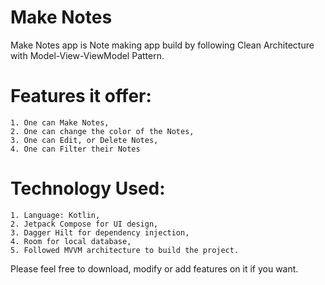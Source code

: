 # Make Notes

Make Notes app is Note making app build by following Clean Architecture 
with Model-View-ViewModel Pattern.

# Features it offer:
    1. One can Make Notes,
    2. One can change the color of the Notes,
    3. One can Edit, or Delete Notes,
    4. One can Filter their Notes
    
# Technology Used:
    1. Language: Kotlin,
    2. Jetpack Compose for UI design,
    3. Dagger Hilt for dependency injection,
    4. Room for local database,
    5. Followed MVVM architecture to build the project.

Please feel free to download, modify or add features on it if you want.

